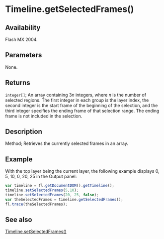 # Timeline.getSelectedFrames()

## Availability

Flash MX 2004.

## Parameters

None.

## Returns

`integer[]`; An array containing 3*n* integers, where *n* is the number of selected regions. The first integer in each group is the layer index, the second integer is the start frame of the beginning of the selection, and the third integer specifies the ending frame of that selection range. The ending frame is not included in the selection.

## Description

Method; Retrieves the currently selected frames in an array.

## Example

With the top layer being the current layer, the following example displays 0, 5, 10, 0, 20, 25 in the Output panel:

```javascript
var timeline = fl.getDocumentDOM().getTimeline();
timeline.setSelectedFrames(5,10);
timeline.setSelectedFrames(20, 25, false);
var theSelectedFrames = timeline.getSelectedFrames();
fl.trace(theSelectedFrames);
```

## See also

[Timeline.setSelectedFrames()](../Timeline_object/Timeline46.md)

